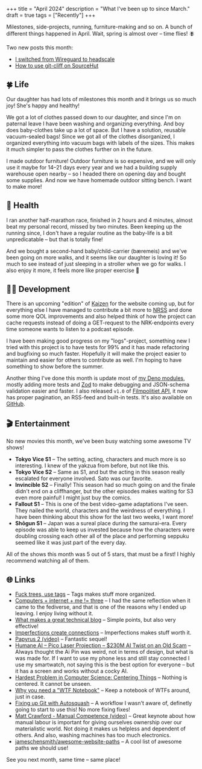 +++
title = "April 2024"
description = "What I've been up to since March."
draft = true
tags = ["Recently"]
+++

Milestones, side-projects, running, furniture-making and so on. A bunch of
different things happened in April. Wait, spring is almost over – time flies! 🪰

Two new posts this month:

- [I switched from Wireguard to headscale]
- [How to use git-cliff on SourceHut]

## 🍀 Life

Our daughter has had lots of milestones this month and it brings us so much joy!
She's happy and healthy!

We got a lot of clothes passed down to our daughter, and since I'm on paternal
leave I have been washing and organizing everything. And boy does baby-clothes
take up a lot of space. But I have a solution, reusable vacuum-sealed bags!
Since we got all of the clothes disorganized, I organized everything into vacuum
bags with labels of the sizes. This makes it much simpler to pass the clothes
further on in the future.

I made outdoor furniture! Outdoor furniture is so expensive, and we will only
use it maybe for 14–21 days every year and we had a building supply warehouse
open nearby – so I headed there on opening day and bought some supplies. And now
we have homemade outdoor sitting bench. I want to make more!

## 💪 Health

I ran another half-marathon race, finished in 2 hours and 4 minutes, almost beat
my personal record, missed by two minutes. Been keeping up the running since, I
don't have a regular routine as the baby-life is a bit unpredicatable – but that
is totally fine!

And we bought a second-hand baby/child-carrier (bæremeis) and we've been going
on more walks, and it seems like our daughter is loving it! So much to see
instead of just sleeping in a stroller when we go for walks. I also enjoy it
more, it feels more like proper exercise 💪

## 🧑‍💻 Development

There is an upcoming "edition" of [Kaizen] for the website coming up, but for
everything else I have managed to contribute a bit more to [NRSS] and done some
more QOL improvements and also helped think of how the project can cache
requests instead of doing a GET-request to the NRK-endpoints every time someone
wants to listen to a podcast episode.

I have been making good progress on my "logs"-project, something new I tried
with this project is to have tests for 99% and it has made refactoring and
bugfixing so much faster. Hopefully it will make the project easier to maintain
and easier for others to contribute as well. I'm hoping to have something to
show before the summer.

Another thing I've done this month is update most of
[my Deno modules](/projects?tag=deno), mostly adding more tests and [Zod] to
make debugging and JSON-schema validation easier and faster. I also released
`v1.0` of [Filmpolitiet API], it now has proper pagination, an RSS-feed and
built-in tests. It's also available on
[GitHub](https://github.com/timharek/filmpolitiet-api).

## 🎬 Entertainment

No new movies this month, we've been busy watching some awesome TV shows!

- **Tokyo Vice S1** – The setting, acting, characters and much more is so
  interesting. I knew of the yakzua from before, but not like this.
- **Tokyo Vice S2** – Same as S1, and but the acting in this season really
  escalated for everyone involved. Sato was our favorite.
- **Invincible S2** – Finally! This season had so much going on and the finale
  didn't end on a cliffhanger, but the other episodes makes waiting for S3 even
  more painful! I might just buy the comics.
- **Fallout S1** – This is one of the best video-game adaptations I've seen.
  They nailed the world, characters and the weirdness of everything. I have been
  thinking about this show for the last two weeks, I want more!
- **Shōgun S1** – Japan was a sureal place during the samurai-era. Every episode
  was able to keep us invested because how the characters were doubling crossing
  each other all of the place and performing seppuku seemed like it was just
  part of the every day.

All of the shows this month was 5 out of 5 stars, that must be a first! I highly
recommend watching all of them.

## 🌐 Links

- [Fuck trees, use tags] – Tags makes stuff more organized.
- [Computers + internet + me != three] – I had the same reflection when it came
  to the fediverse, and that is one of the reasons why I ended up leaving. I
  enjoy living without it.
- [What makes a great technical blog] – Simple points, but also very effective!
- [Imperfections create connections] – Imperfections makes stuff worth it.
- [Papyrus 2 (video)] – Fantastic sequel!
- [Humane AI – Pico Laser Projection – $230M AI Twist on an Old Scam] – Always
  thought the Ai Pin was weird, not in terms of design, but what is was made
  for. If I want to use my phone less and still stay connected I use my
  smartwatch, not saying this is the best option for everyone – but it has a
  screen and works without a cocky AI.
- [Hardest Problem in Computer Science: Centering Things] – Nothing is centered.
  It cannot be unseen.
- [Why you need a "WTF Notebook"] – Keep a notebook of WTFs around, just in
  case.
- [Fixing up Git with Autosquash] – A workflow I wasn't aware of, definetly
  going to start to use this! No more fixing fixes!
- [Matt Crawford - Manual Competence (video)] – Great keynote about how manual
  labour is important for giving ourselves ownership over our materialistic
  world. Not doing it makes us helpless and dependent of others. And also,
  washing machines has too much electronics.
- [jameschensmith/awesome-website-paths] – A cool list of awesome paths we
  should use!

See you next month, same time – same place!

[I switched from Wireguard to headscale]:
  /blog/i-switched-from-wireguard-to-headscale
[How to use git-cliff on SourceHut]: /blog/how-to-use-git-cliff-on-sourcehut
[Kaizen]: /tags/kaizen
[NRSS]: https://github.com/olaven/NRSS
[Zod]: https://zod.dev
[Filmpolitiet API]: https://filmpolitiet.wyd.no/
[Fuck trees, use tags]: https://garrit.xyz/posts/2024-04-02-fuck-trees-use-tags
[Computers + internet + me != three]:
  https://yarmo.eu/blog/computers-internet-me/
[What makes a great technical blog]:
  https://notes.eatonphil.com/2024-04-10-what-makes-a-great-tech-blog.html
[Imperfections create connections]:
  https://world.hey.com/dhh/imperfections-create-connections-bc87d630
[Papyrus 2 (video)]: https://youtube.com/watch?v=Q8PdffUfoF0
[Humane AI – Pico Laser Projection – $230M AI Twist on an Old Scam]:
  https://kguttag.com/2023/12/06/humane-ai-pico-laser-projection-230m-ai-twist-on-an-old-scam/
[Hardest Problem in Computer Science: Centering Things]:
  https://tonsky.me/blog/centering/
[Why you need a "WTF Notebook"]:
  https://www.simplermachines.com/why-you-need-a-wtf-notebook/
[Fixing up Git with Autosquash]: https://blog.gitbutler.com/git-autosquash/
[Matt Crawford - Manual Competence (video)]:
  https://www.youtube.com/watch?v=xdGky1JZovg
[jameschensmith/awesome-website-paths]:
  https://github.com/jameschensmith/awesome-website-paths
